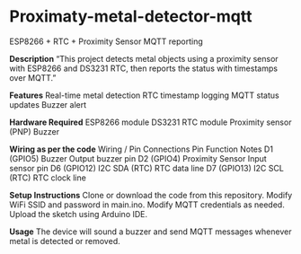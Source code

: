 # Proximaty-metal-detector-mqtt
ESP8266 + RTC + Proximity Sensor MQTT reporting

**Description**
 “This project detects metal objects using a proximity sensor with ESP8266 and DS3231 RTC, then reports the status with timestamps over MQTT.”

**Features**
Real-time metal detection
RTC timestamp logging
MQTT status updates
Buzzer alert

**Hardware Required**
ESP8266 module
DS3231 RTC module
Proximity sensor (PNP)
Buzzer

**Wiring as per the code**
Wiring / Pin Connections
Pin	Function	Notes
D1 (GPIO5)	Buzzer	Output buzzer pin
D2 (GPIO4)	Proximity Sensor	Input sensor pin
D6 (GPIO12)	I2C SDA (RTC)	RTC data line
D7 (GPIO13)	I2C SCL (RTC)	RTC clock line

**Setup Instructions**
Clone or download the code from this repository.
Modify WiFi SSID and password in main.ino.
Modify MQTT credentials as needed.
Upload the sketch using Arduino IDE.

**Usage**
 The device will sound a buzzer and send MQTT messages whenever metal is detected or removed.
